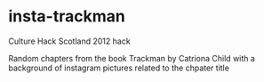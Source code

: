 insta-trackman
==============

Culture Hack Scotland 2012 hack

Random chapters from the book Trackman by Catriona Child with a background of instagram pictures related to the chpater title 
